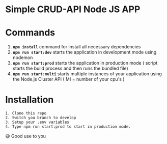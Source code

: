# Simple CRUD-API Node JS APP

# Commands #

1. **`npm install`** command for install all necessary dependencies
2. **`npm run start:dev`** starts the application in development mode using nodemon
3. **`npm run start:prod`** starts the application in production mode ( script starts the build process and then runs the bundled file)
4. **`npm run start:multi`** starts multiple instances of your application using the Node.js Cluster API ( MI = number of your cpu's )


# Installation #
    1. Clone this repo
    2. Switch you branch to develop
    3. Setup your .env variables
    4. Type npm run start:prod to start in production mode.
    
 :smiley: Good use to you
